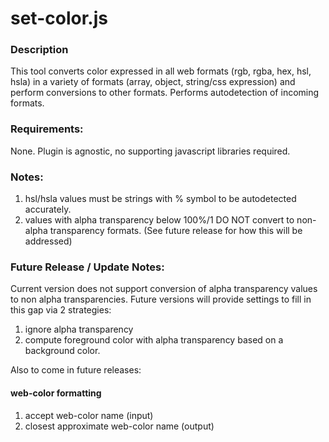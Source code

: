 # set-color.js

### Description
This tool converts color expressed in all web formats (rgb, rgba, hex, hsl, hsla) in a variety of formats (array, object, string/css expression) and perform conversions to other formats. Performs autodetection of incoming formats. 

### Requirements: 
None. Plugin is agnostic, no supporting javascript libraries required.

### Notes:
1. hsl/hsla values must be strings with % symbol to be autodetected accurately.
2. values with alpha transparency below 100%/1 DO NOT convert to non-alpha transparency formats. (See future release for how this will be addressed)

### Future Release / Update Notes:
Current version does not support conversion of alpha transparency values to non alpha transparencies. Future versions will provide settings to fill in this gap via 2 strategies: 
1. ignore alpha transparency
2. compute foreground color with alpha transparency based on a background color.

Also to come in future releases:
#### web-color formatting
1. accept web-color name (input)
2. closest approximate web-color name (output)

